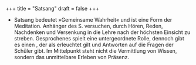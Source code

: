+++
title = "Satsang"
draft = false
+++

-   Satsang bedeutet »Gemeinsame Wahrheit« und ist eine Form der Meditation. Anhänger des S. versuchen, durch Hören, Reden, Nachdenken und Versenkung in die Lehre nach der höchsten Einsicht zu streben. Gesprochenes spielt eine untergeordnete Rolle, dennoch gibt es einen , der als erleuchtet gilt und Antworten auf die Fragen der Schüler gibt. Im Mittelpunkt steht nicht die Vermittlung von Wissen, sondern das unmittelbare Erleben von Präsenz.